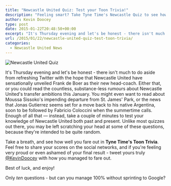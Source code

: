 ```yaml
---
title: "Newcastle United Quiz: Test your Toon Trivia!"
description: "Feeling smart? Take Tyne Time's Newcastle Quiz to see how you fare out in your Toon trivia! Can you get full-marks - give it your best try!"
author: Kevin Doocey
type: post
date: 2015-01-22T20:48:50+00:00
excerpt: "It's Thursday evening and let's be honest - there isn't much to do aside from refreshing Twitter with the hope that Newcastle United have sensationally unveiled Frank.."
url: /2015/01/22/newcastle-united-quiz-test-toon-trivia/
categories:
  - Newcastle United News
---
```


![Newcastle United Quiz](https://www.tynetime.com/wp-content/uploads/2015/01/Newcaslte-United-Quiz.jpg "Quiz - Test your knowledge of everything Newcastle United with this ten question quiz!")

It's Thursday evening and let's be honest - there isn't much to do aside from refreshing Twitter with the hope that Newcastle United have sensationally unveiled Frank de Boer as their new head-coach. Either that, or you could read the countless, substance-less rumours about Newcastle United's transfer ambitions this January. You might even want to read about Moussa Sissoko's impending departure from St. James' Park, or the news that Jonas Gutierrez seems set for a move back to his native Argentina, soon to be followed by Fabricio Coloccini when the summertime calls. Enough of all that — instead, take a couple of minutes to test your knowledge of Newcastle United both past and present. Unlike most quizzes out there, you may be left scratching your head at some of these questions, because they're intended to be quite random.

Take a breath, and see how well you fare out in **Tyne Time's Toon Trivia**. Feel free to share your scores on the social networks, and if you're feeling very proud or even ashamed of your final result - tweet yours truly [@KevinDoocey](https://twitter.com/kevindoocey "doocey") with how you managed to fare out.

Best of luck, and enjoy!

Only _ten_ questions - but can you manage 100% without sprinting to Google?
